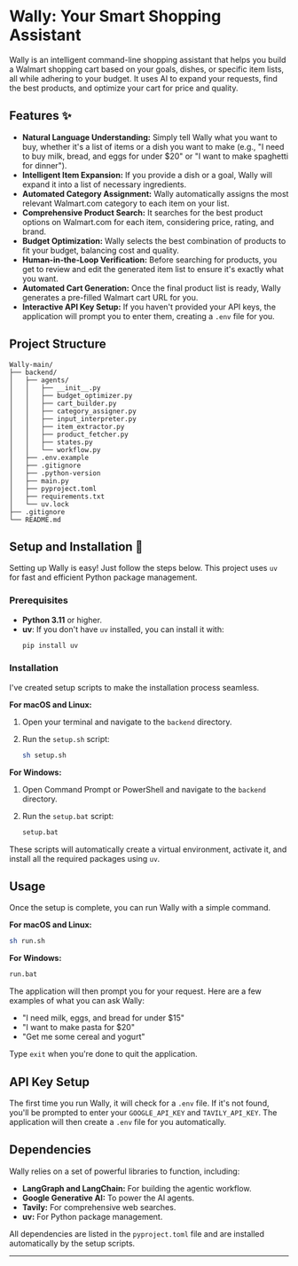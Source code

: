 # Wally: Your Smart Shopping Assistant

Wally is an intelligent command-line shopping assistant that helps you build a Walmart shopping cart based on your goals, dishes, or specific item lists, all while adhering to your budget. It uses AI to expand your requests, find the best products, and optimize your cart for price and quality.

## Features ✨

  * **Natural Language Understanding:** Simply tell Wally what you want to buy, whether it's a list of items or a dish you want to make (e.g., "I need to buy milk, bread, and eggs for under $20" or "I want to make spaghetti for dinner").
  * **Intelligent Item Expansion:** If you provide a dish or a goal, Wally will expand it into a list of necessary ingredients.
  * **Automated Category Assignment:** Wally automatically assigns the most relevant Walmart.com category to each item on your list.
  * **Comprehensive Product Search:** It searches for the best product options on Walmart.com for each item, considering price, rating, and brand.
  * **Budget Optimization:** Wally selects the best combination of products to fit your budget, balancing cost and quality.
  * **Human-in-the-Loop Verification:** Before searching for products, you get to review and edit the generated item list to ensure it's exactly what you want.
  * **Automated Cart Generation:** Once the final product list is ready, Wally generates a pre-filled Walmart cart URL for you.
  * **Interactive API Key Setup:** If you haven't provided your API keys, the application will prompt you to enter them, creating a `.env` file for you.

## Project Structure

```
Wally-main/
├── backend/
│   ├── agents/
│   │   ├── __init__.py
│   │   ├── budget_optimizer.py
│   │   ├── cart_builder.py
│   │   ├── category_assigner.py
│   │   ├── input_interpreter.py
│   │   ├── item_extractor.py
│   │   ├── product_fetcher.py
│   │   ├── states.py
│   │   └── workflow.py
│   ├── .env.example
│   ├── .gitignore
│   ├── .python-version
│   ├── main.py
│   ├── pyproject.toml
│   ├── requirements.txt
│   └── uv.lock
├── .gitignore
└── README.md
```

## Setup and Installation 🚀

Setting up Wally is easy\! Just follow the steps below. This project uses `uv` for fast and efficient Python package management.

### Prerequisites

  * **Python 3.11** or higher.
  * **uv**: If you don't have `uv` installed, you can install it with:
    ```bash
    pip install uv
    ```

### Installation

I've created setup scripts to make the installation process seamless.

**For macOS and Linux:**

1.  Open your terminal and navigate to the `backend` directory.

2.  Run the `setup.sh` script:

    ```bash
    sh setup.sh
    ```

**For Windows:**

1.  Open Command Prompt or PowerShell and navigate to the `backend` directory.

2.  Run the `setup.bat` script:

    ```bat
    setup.bat
    ```

These scripts will automatically create a virtual environment, activate it, and install all the required packages using `uv`.

## Usage

Once the setup is complete, you can run Wally with a simple command.

**For macOS and Linux:**

```bash
sh run.sh
```

**For Windows:**

```bat
run.bat
```

The application will then prompt you for your request. Here are a few examples of what you can ask Wally:

  * "I need milk, eggs, and bread for under $15"
  * "I want to make pasta for $20"
  * "Get me some cereal and yogurt"

Type `exit` when you're done to quit the application.

## API Key Setup

The first time you run Wally, it will check for a `.env` file. If it's not found, you'll be prompted to enter your `GOOGLE_API_KEY` and `TAVILY_API_KEY`. The application will then create a `.env` file for you automatically.

## Dependencies

Wally relies on a set of powerful libraries to function, including:

  * **LangGraph and LangChain:** For building the agentic workflow.
  * **Google Generative AI:** To power the AI agents.
  * **Tavily:** For comprehensive web searches.
  * **uv:** For Python package management.

All dependencies are listed in the `pyproject.toml` file and are installed automatically by the setup scripts.

-----
